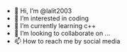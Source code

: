 - 👋 Hi, I’m @lalit2003
- 👀 I’m interested in coding 
- 🌱 I’m currently learning c++
- 💞️ I’m looking to collaborate on ...
- 📫 How to reach me by social media 

<!---
lalit2003/lalit2003 is a ✨ special ✨ repository because its `README.md` (this file) appears on your GitHub profile.
You can click the Preview link to take a look at your changes.
--->
